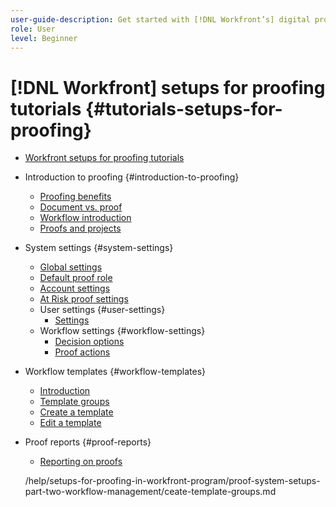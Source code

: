 ```yaml
---
user-guide-description: Get started with [!DNL Workfront’s] digital proofing by exploring the benefits and setting up proofing to fit your workflows.
role: User
level: Beginner
---
```

# [!DNL Workfront] setups for proofing tutorials {#tutorials-setups-for-proofing}

+ [Workfront setups for proofing tutorials](home.md)
+ Introduction to proofing {#introduction-to-proofing}
  + [Proofing benefits](setups-overview-proofing-with-workfront/benefits-of-proofing-in-workfront.md)
  + [Document vs. proof](setups-overview-proofing-with-workfront/document-vs-proof.md) 
  + [Workflow introduction](setups-overview-proofing-with-workfront/introduction-to-proof-workflows.md) 
  + [Proofs and projects](setups-overview-proofing-with-workfront/proof-workflows-as-part-of-project-timelines.md) 
+ System settings {#system-settings}
  + [Global settings](proof-system-setups-part-one-system-and-user-settings/global-system-settings-for-proofing.md) 
  + [Default proof role](proof-system-setups-part-one-system-and-user-settings/default-proof-role-settings.md) 
  + [Account settings](proof-system-setups-part-one-system-and-user-settings/default-proofing-account-settings.md) 
  + [At Risk proof settings](proof-system-setups-part-one-system-and-user-settings/default-at-risk-proof-settings.md) 
  + User settings {#user-settings} 
    + [Settings](proof-system-setups-part-one-system-and-user-settings/settings-for-proof-users.md) 
  + Workflow settings {#workflow-settings} 
    + [Decision options](proof-system-setups-part-one-system-and-user-settings/customize-proof-decision-options.md) 
    + [Proof actions](proof-system-setups-part-one-system-and-user-settings/actions-for-proof-comments.md) 
+ Workflow templates {#workflow-templates} 
  + [Introduction](proof-system-setups-part-two-workflow-management/introduction-to-automated-workflow-templates.md) 
  + [Template groups](/help/setups-for-proofing-in-workfront-program/proof-system-setups-part-two-workflow-management/create-template-groups.md) 
  + [Create a template](proof-system-setups-part-two-workflow-management/create-an-automated-workflow-template.md) 
  + [Edit a template](proof-system-setups-part-two-workflow-management/demo-edit-a-proof-template.md) 
+ Proof reports {#proof-reports} 
  + [Reporting on proofs](proof-system-setups-part-two-workflow-management/reporting-on-proofs-in-workfront.md) 



  /help/setups-for-proofing-in-workfront-program/proof-system-setups-part-two-workflow-management/ceate-template-groups.md

<!--
Articles must be added to this TOC file in order to render.
The first item in the list should be a link to an article. This is your guide's home page.
Use this list format to specify links to articles and section headings that expand and collapse in the left rail of the user guide.
An article link CANNOT be used as a section heading.
-->
